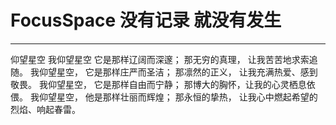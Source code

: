 # FocusSpace 没有记录 就没有发生

***

仰望星空
我仰望星空
它是那样辽阔而深邃；
那无穷的真理，
让我苦苦地求索追随。
我仰望星空，
它是那样庄严而圣洁；
那凛然的正义，
让我充满热爱、感到敬畏。
我仰望星空，
它是那样自由而宁静；
那博大的胸怀，让我的心灵栖息依偎。
我仰望星空，
他是那样壮丽而辉煌；
那永恒的挚热，
让我心中燃起希望的烈焰、响起春雷。


